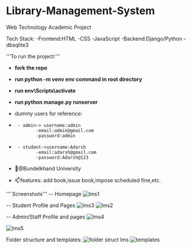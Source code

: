 # Library-Management-System
Web Technology Academic Project 

Tech Stack:
   -Frontend:HTML
            -CSS
            -JavaScript
   -Backend:Django/Python
           -dbsqlite3
          
'''To run the project:'''
- **fork the repo**
- **run python -m venv env command in root directory**
- **run env\Scripts\activate**
- **run python manage.py runserver**

- dummy users for reference:
-      - admin-> username:admin
              -email:admin@gmail.com
              -password:admin
-      - student->username:Adarsh
              -email:adarsh@gmail.com
              -password:Adarsh@123
- 👋@Bundelkhand University
- 📫features: add book,issue book,impose scheduled fine,etc.

''' Screenshots'''
-- Homepage
![lms1](https://user-images.githubusercontent.com/87609950/233839087-5dc1f342-9dcc-4305-ac3e-533adb605022.jpg)

-- Student Profile and Pages
![lms3](https://user-images.githubusercontent.com/87609950/233839120-19880b1e-edce-4745-8ae1-89436217b2ca.jpg)
![lms2](https://user-images.githubusercontent.com/87609950/233839144-062c7a96-9fa2-4ba0-ae64-85526f51d1de.jpg)


-- Admin/Staff Profile and pages
![lms4](https://user-images.githubusercontent.com/87609950/233839152-330dd15d-b8d1-4745-8b0b-061cdafe0419.jpg)

![lms5](https://user-images.githubusercontent.com/87609950/233839130-f90dc333-abaf-4556-bc03-1aea962c1949.jpg)


Folder structure and templates:
![folder struct lms](https://user-images.githubusercontent.com/87609950/233839302-4671b670-557f-41f0-b4a5-67c374f3d24c.jpg)
![templates](https://user-images.githubusercontent.com/87609950/233839304-59d47255-17cc-42a0-8a5a-b98672b4fc8f.jpg)
